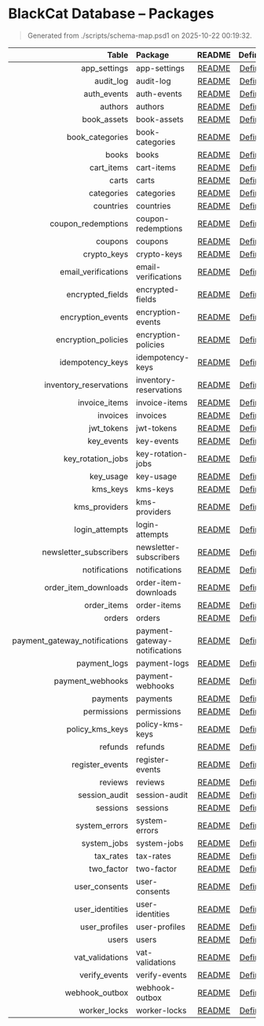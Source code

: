 # BlackCat Database – Packages

> Generated from ./scripts/schema-map.psd1 on 2025-10-22 00:19:32.

| Table | Package | README | Definition | Changelog |
|-----:|:--------|:------:|:----------:|:---------:|
| app_settings | app-settings | [README](./packages/app-settings/README.md) | [Definition](./packages/app-settings/docs/definition.md) | [Changelog](./packages/app-settings/CHANGELOG.md) |
| audit_log | audit-log | [README](./packages/audit-log/README.md) | [Definition](./packages/audit-log/docs/definition.md) | [Changelog](./packages/audit-log/CHANGELOG.md) |
| auth_events | auth-events | [README](./packages/auth-events/README.md) | [Definition](./packages/auth-events/docs/definition.md) | [Changelog](./packages/auth-events/CHANGELOG.md) |
| authors | authors | [README](./packages/authors/README.md) | [Definition](./packages/authors/docs/definition.md) | [Changelog](./packages/authors/CHANGELOG.md) |
| book_assets | book-assets | [README](./packages/book-assets/README.md) | [Definition](./packages/book-assets/docs/definition.md) | [Changelog](./packages/book-assets/CHANGELOG.md) |
| book_categories | book-categories | [README](./packages/book-categories/README.md) | [Definition](./packages/book-categories/docs/definition.md) | [Changelog](./packages/book-categories/CHANGELOG.md) |
| books | books | [README](./packages/books/README.md) | [Definition](./packages/books/docs/definition.md) | [Changelog](./packages/books/CHANGELOG.md) |
| cart_items | cart-items | [README](./packages/cart-items/README.md) | [Definition](./packages/cart-items/docs/definition.md) | [Changelog](./packages/cart-items/CHANGELOG.md) |
| carts | carts | [README](./packages/carts/README.md) | [Definition](./packages/carts/docs/definition.md) | [Changelog](./packages/carts/CHANGELOG.md) |
| categories | categories | [README](./packages/categories/README.md) | [Definition](./packages/categories/docs/definition.md) | [Changelog](./packages/categories/CHANGELOG.md) |
| countries | countries | [README](./packages/countries/README.md) | [Definition](./packages/countries/docs/definition.md) | [Changelog](./packages/countries/CHANGELOG.md) |
| coupon_redemptions | coupon-redemptions | [README](./packages/coupon-redemptions/README.md) | [Definition](./packages/coupon-redemptions/docs/definition.md) | [Changelog](./packages/coupon-redemptions/CHANGELOG.md) |
| coupons | coupons | [README](./packages/coupons/README.md) | [Definition](./packages/coupons/docs/definition.md) | [Changelog](./packages/coupons/CHANGELOG.md) |
| crypto_keys | crypto-keys | [README](./packages/crypto-keys/README.md) | [Definition](./packages/crypto-keys/docs/definition.md) | [Changelog](./packages/crypto-keys/CHANGELOG.md) |
| email_verifications | email-verifications | [README](./packages/email-verifications/README.md) | [Definition](./packages/email-verifications/docs/definition.md) | [Changelog](./packages/email-verifications/CHANGELOG.md) |
| encrypted_fields | encrypted-fields | [README](./packages/encrypted-fields/README.md) | [Definition](./packages/encrypted-fields/docs/definition.md) | [Changelog](./packages/encrypted-fields/CHANGELOG.md) |
| encryption_events | encryption-events | [README](./packages/encryption-events/README.md) | [Definition](./packages/encryption-events/docs/definition.md) | [Changelog](./packages/encryption-events/CHANGELOG.md) |
| encryption_policies | encryption-policies | [README](./packages/encryption-policies/README.md) | [Definition](./packages/encryption-policies/docs/definition.md) | [Changelog](./packages/encryption-policies/CHANGELOG.md) |
| idempotency_keys | idempotency-keys | [README](./packages/idempotency-keys/README.md) | [Definition](./packages/idempotency-keys/docs/definition.md) | [Changelog](./packages/idempotency-keys/CHANGELOG.md) |
| inventory_reservations | inventory-reservations | [README](./packages/inventory-reservations/README.md) | [Definition](./packages/inventory-reservations/docs/definition.md) | [Changelog](./packages/inventory-reservations/CHANGELOG.md) |
| invoice_items | invoice-items | [README](./packages/invoice-items/README.md) | [Definition](./packages/invoice-items/docs/definition.md) | [Changelog](./packages/invoice-items/CHANGELOG.md) |
| invoices | invoices | [README](./packages/invoices/README.md) | [Definition](./packages/invoices/docs/definition.md) | [Changelog](./packages/invoices/CHANGELOG.md) |
| jwt_tokens | jwt-tokens | [README](./packages/jwt-tokens/README.md) | [Definition](./packages/jwt-tokens/docs/definition.md) | [Changelog](./packages/jwt-tokens/CHANGELOG.md) |
| key_events | key-events | [README](./packages/key-events/README.md) | [Definition](./packages/key-events/docs/definition.md) | [Changelog](./packages/key-events/CHANGELOG.md) |
| key_rotation_jobs | key-rotation-jobs | [README](./packages/key-rotation-jobs/README.md) | [Definition](./packages/key-rotation-jobs/docs/definition.md) | [Changelog](./packages/key-rotation-jobs/CHANGELOG.md) |
| key_usage | key-usage | [README](./packages/key-usage/README.md) | [Definition](./packages/key-usage/docs/definition.md) | [Changelog](./packages/key-usage/CHANGELOG.md) |
| kms_keys | kms-keys | [README](./packages/kms-keys/README.md) | [Definition](./packages/kms-keys/docs/definition.md) | [Changelog](./packages/kms-keys/CHANGELOG.md) |
| kms_providers | kms-providers | [README](./packages/kms-providers/README.md) | [Definition](./packages/kms-providers/docs/definition.md) | [Changelog](./packages/kms-providers/CHANGELOG.md) |
| login_attempts | login-attempts | [README](./packages/login-attempts/README.md) | [Definition](./packages/login-attempts/docs/definition.md) | [Changelog](./packages/login-attempts/CHANGELOG.md) |
| newsletter_subscribers | newsletter-subscribers | [README](./packages/newsletter-subscribers/README.md) | [Definition](./packages/newsletter-subscribers/docs/definition.md) | [Changelog](./packages/newsletter-subscribers/CHANGELOG.md) |
| notifications | notifications | [README](./packages/notifications/README.md) | [Definition](./packages/notifications/docs/definition.md) | [Changelog](./packages/notifications/CHANGELOG.md) |
| order_item_downloads | order-item-downloads | [README](./packages/order-item-downloads/README.md) | [Definition](./packages/order-item-downloads/docs/definition.md) | [Changelog](./packages/order-item-downloads/CHANGELOG.md) |
| order_items | order-items | [README](./packages/order-items/README.md) | [Definition](./packages/order-items/docs/definition.md) | [Changelog](./packages/order-items/CHANGELOG.md) |
| orders | orders | [README](./packages/orders/README.md) | [Definition](./packages/orders/docs/definition.md) | [Changelog](./packages/orders/CHANGELOG.md) |
| payment_gateway_notifications | payment-gateway-notifications | [README](./packages/payment-gateway-notifications/README.md) | [Definition](./packages/payment-gateway-notifications/docs/definition.md) | [Changelog](./packages/payment-gateway-notifications/CHANGELOG.md) |
| payment_logs | payment-logs | [README](./packages/payment-logs/README.md) | [Definition](./packages/payment-logs/docs/definition.md) | [Changelog](./packages/payment-logs/CHANGELOG.md) |
| payment_webhooks | payment-webhooks | [README](./packages/payment-webhooks/README.md) | [Definition](./packages/payment-webhooks/docs/definition.md) | [Changelog](./packages/payment-webhooks/CHANGELOG.md) |
| payments | payments | [README](./packages/payments/README.md) | [Definition](./packages/payments/docs/definition.md) | [Changelog](./packages/payments/CHANGELOG.md) |
| permissions | permissions | [README](./packages/permissions/README.md) | [Definition](./packages/permissions/docs/definition.md) | [Changelog](./packages/permissions/CHANGELOG.md) |
| policy_kms_keys | policy-kms-keys | [README](./packages/policy-kms-keys/README.md) | [Definition](./packages/policy-kms-keys/docs/definition.md) | [Changelog](./packages/policy-kms-keys/CHANGELOG.md) |
| refunds | refunds | [README](./packages/refunds/README.md) | [Definition](./packages/refunds/docs/definition.md) | [Changelog](./packages/refunds/CHANGELOG.md) |
| register_events | register-events | [README](./packages/register-events/README.md) | [Definition](./packages/register-events/docs/definition.md) | [Changelog](./packages/register-events/CHANGELOG.md) |
| reviews | reviews | [README](./packages/reviews/README.md) | [Definition](./packages/reviews/docs/definition.md) | [Changelog](./packages/reviews/CHANGELOG.md) |
| session_audit | session-audit | [README](./packages/session-audit/README.md) | [Definition](./packages/session-audit/docs/definition.md) | [Changelog](./packages/session-audit/CHANGELOG.md) |
| sessions | sessions | [README](./packages/sessions/README.md) | [Definition](./packages/sessions/docs/definition.md) | [Changelog](./packages/sessions/CHANGELOG.md) |
| system_errors | system-errors | [README](./packages/system-errors/README.md) | [Definition](./packages/system-errors/docs/definition.md) | [Changelog](./packages/system-errors/CHANGELOG.md) |
| system_jobs | system-jobs | [README](./packages/system-jobs/README.md) | [Definition](./packages/system-jobs/docs/definition.md) | [Changelog](./packages/system-jobs/CHANGELOG.md) |
| tax_rates | tax-rates | [README](./packages/tax-rates/README.md) | [Definition](./packages/tax-rates/docs/definition.md) | [Changelog](./packages/tax-rates/CHANGELOG.md) |
| two_factor | two-factor | [README](./packages/two-factor/README.md) | [Definition](./packages/two-factor/docs/definition.md) | [Changelog](./packages/two-factor/CHANGELOG.md) |
| user_consents | user-consents | [README](./packages/user-consents/README.md) | [Definition](./packages/user-consents/docs/definition.md) | [Changelog](./packages/user-consents/CHANGELOG.md) |
| user_identities | user-identities | [README](./packages/user-identities/README.md) | [Definition](./packages/user-identities/docs/definition.md) | [Changelog](./packages/user-identities/CHANGELOG.md) |
| user_profiles | user-profiles | [README](./packages/user-profiles/README.md) | [Definition](./packages/user-profiles/docs/definition.md) | [Changelog](./packages/user-profiles/CHANGELOG.md) |
| users | users | [README](./packages/users/README.md) | [Definition](./packages/users/docs/definition.md) | [Changelog](./packages/users/CHANGELOG.md) |
| vat_validations | vat-validations | [README](./packages/vat-validations/README.md) | [Definition](./packages/vat-validations/docs/definition.md) | [Changelog](./packages/vat-validations/CHANGELOG.md) |
| verify_events | verify-events | [README](./packages/verify-events/README.md) | [Definition](./packages/verify-events/docs/definition.md) | [Changelog](./packages/verify-events/CHANGELOG.md) |
| webhook_outbox | webhook-outbox | [README](./packages/webhook-outbox/README.md) | [Definition](./packages/webhook-outbox/docs/definition.md) | [Changelog](./packages/webhook-outbox/CHANGELOG.md) |
| worker_locks | worker-locks | [README](./packages/worker-locks/README.md) | [Definition](./packages/worker-locks/docs/definition.md) | [Changelog](./packages/worker-locks/CHANGELOG.md) |
